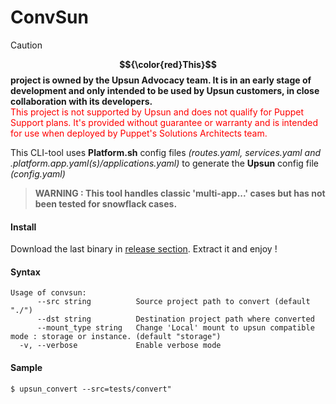 ConvSun
=========

> [!CAUTION]
> **$${\color{red}This}$$ project is owned by the Upsun Advocacy team. It is in an early stage of development and only intended to be used by Upsun customers, in close collaboration with its developers.**  
> <span style="color:red;">This project is not supported by Upsun and does not qualify for Puppet Support plans. It's provided without guarantee or warranty and is intended for use when deployed by Puppet's Solutions Architects team.</span>


This CLI-tool uses **Platform.sh** config files *(routes.yaml, services.yaml and .platform.app.yaml(s)/applications.yaml)* to generate the **Upsun** config file *(config.yaml)*  
> **WARNING : This tool handles classic 'multi-app...' cases but has not been tested for snowflack cases.**

#### Install

Download the last binary in [release section](https://github.com/upsun/convsun/releases).
Extract it and enjoy !

#### Syntax
```
Usage of convsun:
      --src string          Source project path to convert (default "./")
      --dst string          Destination project path where converted
      --mount_type string   Change 'Local' mount to upsun compatible mode : storage or instance. (default "storage")
  -v, --verbose             Enable verbose mode
```

#### Sample
`$ upsun_convert --src=tests/convert"`